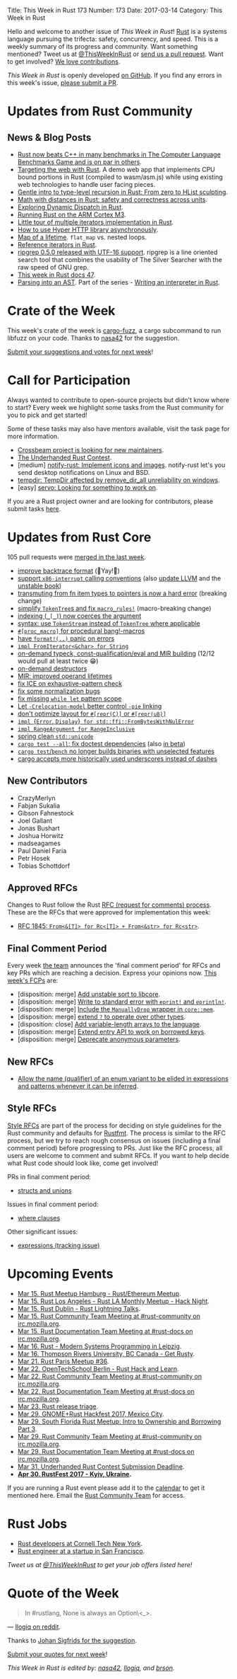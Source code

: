 Title: This Week in Rust 173
Number: 173
Date: 2017-03-14
Category: This Week in Rust

Hello and welcome to another issue of *This Week in Rust*!
[Rust](http://rust-lang.org) is a systems language pursuing the trifecta: safety, concurrency, and speed.
This is a weekly summary of its progress and community.
Want something mentioned? Tweet us at [@ThisWeekInRust](https://twitter.com/ThisWeekInRust) or [send us a pull request](https://github.com/cmr/this-week-in-rust).
Want to get involved? [We love contributions](https://github.com/rust-lang/rust/blob/master/CONTRIBUTING.md).

*This Week in Rust* is openly developed [on GitHub](https://github.com/cmr/this-week-in-rust).
If you find any errors in this week's issue, [please submit a PR](https://github.com/cmr/this-week-in-rust/pulls).

# Updates from Rust Community

## News & Blog Posts

* [Rust now beats C++ in many benchmarks in The Computer Language Benchmarks Game and is on par in others](https://benchmarksgame.alioth.debian.org/u64q/compare.php?lang=rust&lang2=gpp).
* [Targeting the web with Rust](https://davidmcneil.github.io/the-rusty-web/). A demo web app that implements CPU bound portions in Rust (compiled to wasm/asm.js) while using existing web technologies to handle user facing pieces.
* [Gentle intro to type-level recursion in Rust: From zero to HList sculpting](https://beachape.com/blog/2017/03/12/gentle-intro-to-type-level-recursion-in-Rust-from-zero-to-frunk-hlist-sculpting/).
* [Math with distances in Rust: safety and correctness across units](https://ferrisellis.com/posts/rust-implementing-units-for-types/).
* [Exploring Dynamic Dispatch in Rust](http://alschwalm.com/blog/static/2017/03/07/exploring-dynamic-dispatch-in-rust/).
* [Running Rust on the ARM Cortex M3](http://www.acrawford.com/2017/03/09/rust-on-the-cortex-m3.html).
* [Little tour of multiple iterators implementation in Rust](https://blog.guillaume-gomez.fr/articles/2017-03-09+Little+tour+of+multiple+iterators+implementation+in+Rust).
* [How to use Hyper HTTP library asynchronously](https://mgattozzi.com/hyper-client).
* [Map of a lifetime](https://llogiq.github.io/2017/03/06/lifetime.html). `flat_map` vs. nested loops.
* [Reference iterators in Rust](https://medium.com/@jordan_98525/reference-iterators-in-rust-5603a51b5192).
* [ripgrep 0.5.0 released with UTF-16 support](https://github.com/BurntSushi/ripgrep/releases/tag/0.5.0). ripgrep is a line oriented search tool that combines the usability of The Silver Searcher with the raw speed of GNU grep.
* [This week in Rust docs 47](https://guillaumegomez.github.io/this-week-in-rust-docs/blog/this-week-in-rust-docs-47).
* [Parsing into an AST](https://pliniker.github.io/post/eval-rs-04/). Part of the series - [Writing an interpreter in Rust](https://pliniker.github.io/eval-rs/).

# Crate of the Week

This week's crate of the week is [cargo-fuzz](https://crates.io/crates/cargo-fuzz), a cargo subcommand to run libfuzz on your code. Thanks to [nasa42](https://users.rust-lang.org/users/nasa42) for the suggestion.

[Submit your suggestions and votes for next week][submit_crate]!

[submit_crate]: https://users.rust-lang.org/t/crate-of-the-week/2704

# Call for Participation

Always wanted to contribute to open-source projects but didn't know where to start?
Every week we highlight some tasks from the Rust community for you to pick and get started!

Some of these tasks may also have mentors available, visit the task page for more information.

* [Crossbeam project is looking for new maintainers](https://internals.rust-lang.org/t/crossbeam-request-for-help/4933).
* [The Underhanded Rust Contest](https://underhanded.rs/blog/2016/12/15/underhanded-rust.en-US.html).
* [medium] [notify-rust: Implement icons and images](https://github.com/hoodie/notify-rust/issues/13). notify-rust let's you send desktop notifications on Linux and BSD.
* [tempdir: TempDir affected by remove_dir_all unreliability on windows](https://github.com/rust-lang-nursery/tempdir/issues/15#issuecomment-286513675).
* [easy] [servo: Looking for something to work on](https://github.com/servo/servo/issues/15162).

If you are a Rust project owner and are looking for contributors, please submit tasks [here][guidelines].

[guidelines]: https://users.rust-lang.org/t/twir-call-for-participation/4821

# Updates from Rust Core

105 pull requests were [merged in the last week][merged].

[merged]: https://github.com/issues?q=is%3Apr+org%3Arust-lang+is%3Amerged+merged%3A2017-02-27..2017-03-06

* [improve backtrace format](https://github.com/rust-lang/rust/pull/38165) (🎉Yay!🎉)
* [support `x86-interrupt` calling conventions](https://github.com/rust-lang/rust/pull/39832) (also [update LLVM](https://github.com/rust-lang/rust/pull/40207) and the [unstable book](https://github.com/rust-lang/rust/pull/40191))
* [transmuting from fn item types to pointers is now a hard error](https://github.com/rust-lang/rust/pull/34198) (breaking change)
* [simplify `TokenTree`s and fix `macro_rules!`](https://github.com/rust-lang/rust/pull/39419) (macro-breaking change)
* [indexing (`_[_]`) now coerces the argument](https://github.com/rust-lang/rust/pull/40166)
* [syntax: use `TokenStream` instead of `TokenTree` where applicable](https://github.com/rust-lang/rust/pull/40202)
* [`#[proc_macro]` for procedural bang!-macros](https://github.com/rust-lang/rust/pull/40129)
* [have `format!(..)` panic on errors](https://github.com/rust-lang/rust/pull/40117)
* [`impl FromIterator<&char> for String`](https://github.com/rust-lang/rust/pull/40028)
* [on-demand typeck, const-qualification/eval and MIR building](https://github.com/rust-lang/rust/pull/40008) (12/12 would pull at least twice 😁)
* [on-demand destructors](https://github.com/rust-lang/rust/pull/40178)
* [MIR: improved operand lifetimes](https://github.com/rust-lang/rust/pull/40133)
* [fix ICE on exhaustive-pattern check](https://github.com/rust-lang/rust/pull/40285)
* [fix some normalization bugs](https://github.com/rust-lang/rust/pull/40163)
* [fix missing `while let` pattern scope](https://github.com/rust-lang/rust/pull/40242)
* [Let `-Crelocation-model` better control `-pie` linking](https://github.com/rust-lang/rust/pull/40245)
* [don't optimize layout for `#[repr(C)]` or `#[repr(u8)]`](https://github.com/rust-lang/rust/pull/40188)
* [`impl `{`Error`, `Display`}` for std::ffi::FromBytesWithNulError`](https://github.com/rust-lang/rust/pull/39960)
* [`impl RangeArgument for RangeInclusive`](https://github.com/rust-lang/rust/pull/39936)
* [spring clean `std::unicode`](https://github.com/rust-lang/rust/pull/40189)
* [`cargo test --all`: fix doctest dependencies](https://github.com/rust-lang/cargo/pull/3721) (also [in beta](https://github.com/rust-lang/cargo/pull/3781))
* [`cargo test`/`bench` no longer builds binaries with unselected features](https://github.com/rust-lang/cargo/pull/3770)
* [cargo accepts more historically used underscores instead of dashes](https://github.com/rust-lang/cargo/pull/3776)

## New Contributors

* CrazyMerlyn
* Fabjan Sukalia
* Gibson Fahnestock
* Joel Gallant
* Jonas Bushart
* Joshua Horwitz
* madseagames
* Paul Daniel Faria
* Petr Hosek
* Tobias Schottdorf

## Approved RFCs

Changes to Rust follow the Rust [RFC (request for comments)
process](https://github.com/rust-lang/rfcs#rust-rfcs). These
are the RFCs that were approved for implementation this week:

* [RFC 1845: `From<&[T]> for Rc<[T]> + From<&str> for Rc<str>`](https://github.com/rust-lang/rfcs/pull/1845).

## Final Comment Period

Every week [the team](https://www.rust-lang.org/team.html) announces the
'final comment period' for RFCs and key PRs which are reaching a
decision. Express your opinions now. [This week's FCPs][fcp] are:

[fcp]: https://github.com/rust-lang/rfcs/labels/final-comment-period

* [disposition: merge] [Add unstable sort to libcore](https://github.com/rust-lang/rfcs/pull/1884).
* [disposition: merge] [Write to standard error with `eprint!` and `eprintln!`](https://github.com/rust-lang/rfcs/pull/1869).
* [disposition: merge] [Include the `ManuallyDrop` wrapper in `core::mem`](https://github.com/rust-lang/rfcs/pull/1860).
* [disposition: merge] [extend `?` to operate over other types](https://github.com/rust-lang/rfcs/pull/1859).
* [disposition: close] [Add variable-length arrays to the language](https://github.com/rust-lang/rfcs/pull/1808).
* [disposition: merge] [Extend entry API to work on borrowed keys](https://github.com/rust-lang/rfcs/pull/1769).
* [disposition: merge] [Deprecate anonymous parameters](https://github.com/rust-lang/rfcs/pull/1685).

## New RFCs

* [Allow the name (qualifier) of an enum variant to be elided in expressions and patterns whenever it can be inferred](https://github.com/rust-lang/rfcs/pull/1949).

## Style RFCs

[Style RFCs](https://github.com/rust-lang-nursery/fmt-rfcs) are part of the process for deciding on style guidelines for the Rust community and defaults for [Rustfmt](https://github.com/rust-lang-nursery/rustfmt). The process is similar to the RFC process, but we try to reach rough consensus on issues (including a final comment period) before progressing to PRs. Just like the RFC process, all users are welcome to comment and submit RFCs. If you want to help decide what Rust code should look like, come get involved!

PRs in final comment period:

* [structs and unions](https://github.com/rust-lang-nursery/fmt-rfcs/pull/53)

Issues in final comment period:

* [where clauses](https://github.com/rust-lang-nursery/fmt-rfcs/issues/38)

Other significant issues:

* [expressions (tracking issue)](https://github.com/rust-lang-nursery/fmt-rfcs/issues/16)

# Upcoming Events

* [Mar 15. Rust Meetup Hamburg - Rust/Ethereum Meetup](https://www.meetup.com/Rust-Meetup-Hamburg/events/237858112/).
* [Mar 15. Rust Los Angeles - Rust LA Monthly Meetup - Hack Night](https://www.meetup.com/Rust-Los-Angeles/events/237757181/).
* [Mar 15. Rust Dublin - Rust Lightning Talks](https://www.meetup.com/Rust-Dublin/events/237883717/).
* [Mar 15. Rust Community Team Meeting at #rust-community on irc.mozilla.org](https://chat.mibbit.com/?server=irc.mozilla.org&channel=%23rust-community).
* [Mar 15. Rust Documentation Team Meeting at #rust-docs on irc.mozilla.org](https://chat.mibbit.com/?server=irc.mozilla.org&channel=%23rust-docs).
* [Mar 16. Rust - Modern Systems Programming in Leipzig](https://www.meetup.com/de-DE/Rust-Modern-Systems-Programming-in-Leipzig/events/237780401/).
* [Mar 16. Thompson Rivers University, BC Canada - Get Rusty](https://www.eventbrite.ca/e/get-rusty-tickets-31407199780).
* [Mar 21. Rust Paris Meetup #36](https://www.meetup.com/Rust-Paris/events/238240907/).
* [Mar 22. OpenTechSchool Berlin - Rust Hack and Learn](https://www.meetup.com/opentechschool-berlin/events/238181558/).
* [Mar 22. Rust Community Team Meeting at #rust-community on irc.mozilla.org](https://chat.mibbit.com/?server=irc.mozilla.org&channel=%23rust-community).
* [Mar 22. Rust Documentation Team Meeting at #rust-docs on irc.mozilla.org](https://chat.mibbit.com/?server=irc.mozilla.org&channel=%23rust-docs).
* [Mar 23. Rust release triage](https://internals.rust-lang.org/t/release-cycle-triage-proposal/3544).
* [Mar 29. GNOME+Rust Hackfest 2017, Mexico City](https://wiki.gnome.org/Hackfests/Rust2017).
* [Mar 29. South Florida Rust Meetup: Intro to Ownership and Borrowing Part 3](https://www.meetup.com/South-Florida-Rust-Meetup/events/238110251/).
* [Mar 29. Rust Community Team Meeting at #rust-community on irc.mozilla.org](https://chat.mibbit.com/?server=irc.mozilla.org&channel=%23rust-community).
* [Mar 29. Rust Documentation Team Meeting at #rust-docs on irc.mozilla.org](https://chat.mibbit.com/?server=irc.mozilla.org&channel=%23rust-docs).
* [Mar 31. Underhanded Rust Contest Submission Deadline](https://underhanded.rs/blog/2016/12/15/underhanded-rust.en-US.html).
* **[Apr 30. RustFest 2017 - Kyiv, Ukraine](http://2017.rustfest.eu/).**

If you are running a Rust event please add it to the [calendar] to get
it mentioned here. Email the [Rust Community Team][community] for access.

[calendar]: https://www.google.com/calendar/embed?src=apd9vmbc22egenmtu5l6c5jbfc%40group.calendar.google.com
[community]: mailto:community-team@rust-lang.org

# Rust Jobs

* [Rust developers at Cornell Tech New York](https://twitter.com/sahuguet/status/839198110819762177).
* [Rust engineer at a startup in San Francisco](https://users.rust-lang.org/t/jobs-in-rust-development/3628/4).

*Tweet us at [@ThisWeekInRust](https://twitter.com/ThisWeekInRust) to get your job offers listed here!*

# Quote of the Week

> In #rustlang, None is always an Option\\<\_>.

— [llogiq on reddit](https://twitter.com/llogiq/status/837411901437018113).

Thanks to [Johan Sigfrids for the suggestion](https://users.rust-lang.org/t/twir-quote-of-the-week/328/363).

[Submit your quotes for next week][submit]!

[submit]: http://users.rust-lang.org/t/twir-quote-of-the-week/328

*This Week in Rust is edited by: [nasa42](https://github.com/nasa42), [llogiq](https://github.com/llogiq), and [brson](https://github.com/brson).*
